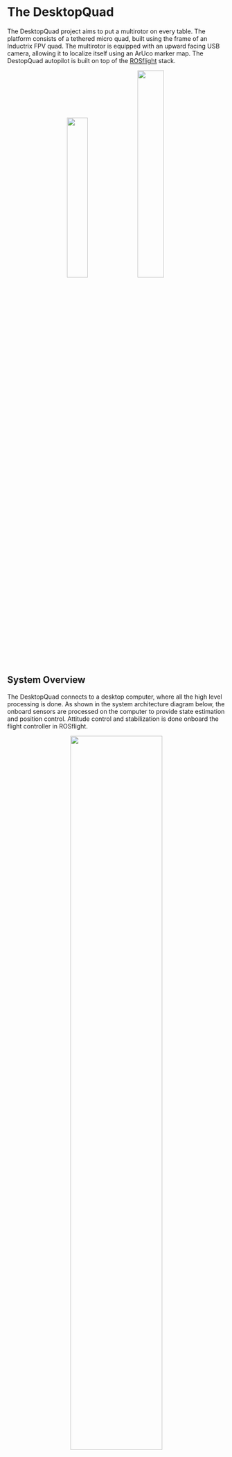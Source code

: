 The DesktopQuad
===============

The DesktopQuad project aims to put a multirotor on every table. The platform consists of a tethered micro quad, built using the frame of an Inductrix FPV quad. The multirotor is equipped with an upward facing USB camera, allowing it to localize itself using an ArUco marker map. The DestopQuad autopilot is built on top of the [ROSflight](http://rosflight.org/) stack.

<p align="center">
    <img src="https://raw.githubusercontent.com/wiki/plusk01/desktopquad/figures/platform_sim.png" width="30.75%" />
    <img src="https://raw.githubusercontent.com/wiki/plusk01/desktopquad/figures/platform.jpg" width="35%" />
</p>

## System Overview ##

The DesktopQuad connects to a desktop computer, where all the high level processing is done. As shown in the system architecture diagram below, the onboard sensors are processed on the computer to provide state estimation and position control. Attitude control and stabilization is done onboard the flight controller in ROSflight.

<p align="center">
    <img src="https://raw.githubusercontent.com/wiki/plusk01/desktopquad/figures/sysarch.png" width="65%" />
</p>
